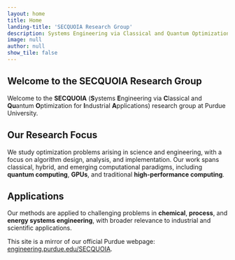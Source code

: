```yaml
---
layout: home
title: Home
landing-title: 'SECQUOIA Research Group'
description: Systems Engineering via Classical and Quantum Optimization for Industrial Applications
image: null
author: null
show_tile: false
---
```


<section id="welcome" aria-labelledby="welcome-heading">
  <h1 id="welcome-heading">Welcome to the SECQUOIA Research Group</h1>
  <p>
    Welcome to the <strong>SECQUOIA</strong> (<strong>S</strong>ystems <strong>E</strong>ngineering via <strong>C</strong>lassical and <strong>Qu</strong>antum <strong>O</strong>ptimization for <strong>I</strong>ndustrial <strong>A</strong>pplications) research group at Purdue University.
  </p>
</section>

<section id="research" aria-labelledby="research-heading">
  <h2 id="research-heading">Our Research Focus</h2>
  <p>
    We study optimization problems arising in science and engineering, with a focus on algorithm design, analysis, and implementation. Our work spans classical, hybrid, and emerging computational paradigms, including <strong>quantum computing</strong>, <strong>GPUs</strong>, and traditional <strong>high-performance computing</strong>.
  </p>
</section>

<section id="applications" aria-labelledby="applications-heading">
  <h2 id="applications-heading">Applications</h2>
  <p>
    Our methods are applied to challenging problems in <strong>chemical</strong>, <strong>process</strong>, and <strong>energy systems engineering</strong>, with broader relevance to industrial and scientific applications.
  </p>
</section>

<p>
  This site is a mirror of our official Purdue webpage:
  <a href="https://engineering.purdue.edu/SECQUOIA" aria-label="Visit the official Purdue SECQUOIA webpage">engineering.purdue.edu/SECQUOIA</a>.
</p>
